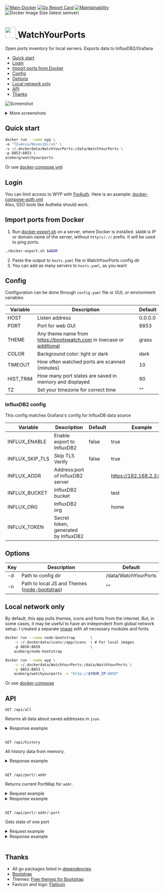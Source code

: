 [![Main-Docker](https://github.com/aceberg/watchyourports/actions/workflows/main-docker.yml/badge.svg)](https://github.com/aceberg/watchyourports/actions/workflows/main-docker.yml)
[![Go Report Card](https://goreportcard.com/badge/github.com/aceberg/watchyourports)](https://goreportcard.com/report/github.com/aceberg/watchyourports)
[![Maintainability](https://api.codeclimate.com/v1/badges/e8f67994120fc7936aeb/maintainability)](https://codeclimate.com/github/aceberg/WatchYourPorts/maintainability)
![Docker Image Size (latest semver)](https://img.shields.io/docker/image-size/aceberg/watchyourports)

<h1><a href="https://github.com/aceberg/watchyourports">
    <img src="https://raw.githubusercontent.com/aceberg/watchyourports/main/assets/logo.png" width="35" />
</a>WatchYourPorts</h1>

Open ports inventory for local servers. Exports data to InfluxDB2/Grafana 

- [Quick start](https://github.com/aceberg/watchyourports#quick-start)
- [Login](https://github.com/aceberg/watchyourports#login)
- [Import ports from Docker](https://github.com/aceberg/watchyourports#import-ports-from-docker)
- [Config](https://github.com/aceberg/watchyourports#config)
- [Options](https://github.com/aceberg/watchyourports#options)
- [Local network only](https://github.com/aceberg/watchyourports#local-network-only)
- [API](https://github.com/aceberg/watchyourports#api)
- [Thanks](https://github.com/aceberg/watchyourports#thanks)


![Screenshot](https://raw.githubusercontent.com/aceberg/WatchYourPorts/main/assets/Screenshot1.png)   
<details>
  <summary>More screenshots</summary>
  <img src="https://raw.githubusercontent.com/aceberg/WatchYourPorts/main/assets/Screenshot2.png">
  <img src="https://raw.githubusercontent.com/aceberg/WatchYourPorts/main/assets/Screenshot3.png">
</details> 

## Quick start

```sh
docker run --name wyp \
-e "TZ=Asia/Novosibirsk" \
-v ~/.dockerdata/WatchYourPorts:/data/WatchYourPorts \
-p 8853:8853 \
aceberg/watchyourports
```
Or use [docker-compose.yml](docker-compose.yml)


## Login
You can limit access to WYP with [ForAuth](https://github.com/aceberg/ForAuth). Here is an axample: [docker-compose-auth.yml](docker-compose-auth.yml)   
Also, SSO tools like Authelia should work.

## Import ports from Docker
1. Run [docker-export.sh](configs/docker-export.sh) on a server, where Docker is installed. `$ADDR` is IP or domain name of the server, without `http(s)://` prefix. It will be used to ping ports.
```sh
./docker-export.sh $ADDR
```   
2. Paste the output to `hosts.yaml` file in WatchYourPorts config dir
3. You can add as many servers to `hosts.yaml`, as you want


## Config


Configuration can be done through `config.yaml` file or GUI, or environment variables

| Variable  | Description | Default |
| --------  | ----------- | ------- |
| HOST | Listen address | 0.0.0.0 |
| PORT   | Port for web GUI | 8853 |
| THEME | Any theme name from https://bootswatch.com in lowcase or [additional](https://github.com/aceberg/aceberg-bootswatch-fork) | grass |
| COLOR | Background color: light or dark | dark |
| TIMEOUT | How often watched ports are scanned (minutes) | 10 |
| HIST_TRIM | How many port states are saved in memory and displayed | 90 |
| TZ | Set your timezone for correct time | "" |

### InfluxDB2 config
This config matches Grafana's config for InfluxDB data source

| Variable  | Description | Default | Example |
| --------  | ----------- | ------- | ------- |
| INFLUX_ENABLE | Enable export to InfluxDB2 | false | true |
| INFLUX_SKIP_TLS | Skip TLS Verify | false | true |
| INFLUX_ADDR | Address:port of InfluxDB2 server | | https://192.168.2.3:8086/ |
| INFLUX_BUCKET | InfluxDB2 bucket | | test |
| INFLUX_ORG | InfluxDB2 org | | home |
| INFLUX_TOKEN | Secret token, generated by InfluxDB2 | | |

## Options

| Key  | Description | Default | 
| --------  | ----------- | ------- | 
| -d | Path to config dir | /data/WatchYourPorts | 
| -n | Path to local JS and Themes ([node-bootstrap](https://github.com/aceberg/my-dockerfiles/tree/main/node-bootstrap)) | "" | 

## Local network only
By default, this app pulls themes, icons and fonts from the internet. But, in some cases, it may be useful to have an independent from global network setup. I created a separate [image](https://github.com/aceberg/my-dockerfiles/tree/main/node-bootstrap) with all necessary modules and fonts.    
```sh
docker run --name node-bootstrap       \
    -v ~/.dockerdata/icons:/app/icons  \ # For local images
    -p 8850:8850                       \
    aceberg/node-bootstrap
```
```sh
docker run --name wyp \
    -v ~/.dockerdata/WatchYourPorts:/data/WatchYourPorts \
    -p 8853:8853 \
    aceberg/watchyourports -n "http://$YOUR_IP:8850"
```
Or use [docker-compose](docker-compose-local.yml)

## API
```http
GET /api/all
```
Returns all data about saved addresses in `json`.
<details>
  <summary>Response example</summary>
  
```json
{
    "192.168.2.2": {
        "Name": "SomeAddrName",
        "Addr": "192.168.2.2",
        "PortMap": {},  // All saved ports will be here
        "Total": 0,
        "Watching": 0,
        "Online": 0,
        "Offline": 0
    },
}
```
</details><br>   

```http
GET /api/history
```
All history data from memory.
<details>
  <summary>Response example</summary>
  
```json
{
"192.168.2.3:8849": {
        "Name": "OS",
        "Addr": "192.168.2.3",
        "Port": 8849,
        "PortName": "MiniBoard",
        "State": [
            {
                "Date": "2024-06-28 22:42:45",
                "State": true
            },
            {
                "Date": "2024-06-28 22:52:45",
                "State": true
            }
        ],
        "NowState": true
    },
}
```
</details><br> 

```http
GET /api/port/:addr
```
Returns current PortMap for `addr`.    
<details>
  <summary>Request example</summary>

```bash
curl http://0.0.0.0:8853/api/port/192.168.2.2
```
</details>
<details>
  <summary>Response example</summary>
  
```json
{
    "8850": {
        "Name": "node-bootstrap",
        "Port": 8850,
        "State": true,
        "Watch": true
    },
    "8851": {
        "Name": "Exercise Diary",
        "Port": 8851,
        "State": true,
        "Watch": true
    },

}
```
</details><br>  

```http
GET /api/port/:addr/:port
```
Gets state of one port
<details>
  <summary>Request example</summary>

```bash
curl http://0.0.0.0:8853/api/port/192.168.2.2/8844
```
</details>
<details>
  <summary>Response example</summary>
  
```json
{
    "Name": "git-syr",
    "Port": 8844,
    "State": true,
    "Watch": true
}
```
</details><br>  

## Thanks
- All go packages listed in [dependencies](https://github.com/aceberg/watchyourports/network/dependencies)
- [Bootstrap](https://getbootstrap.com/)
- Themes: [Free themes for Bootstrap](https://bootswatch.com)
- Favicon and logo: [Flaticon](https://www.flaticon.com/icons/)